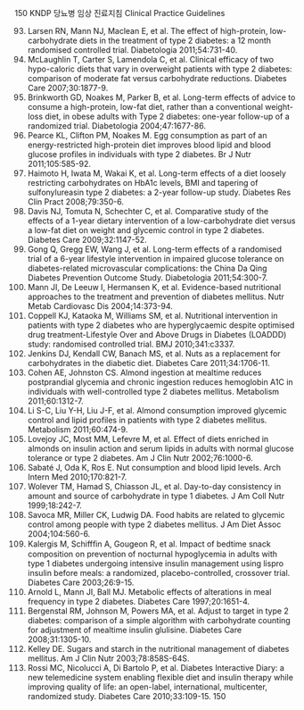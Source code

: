 150
KNDP 당뇨병 임상 진료지침 Clinical Practice Guidelines

93. Larsen RN, Mann NJ, Maclean E, et al. The effect of high-protein, low-carbohydrate diets in the treatment of type 2 diabetes: a 12 month randomised controlled trial. Diabetologia 2011;54:731-40.
94. McLaughlin T, Carter S, Lamendola C, et al. Clinical efficacy of two hypo-caloric diets that vary in overweight patients with type 2 diabetes: comparison of moderate fat versus carbohydrate reductions. Diabetes Care 2007;30:1877-9.
95. Brinkworth GD, Noakes M, Parker B, et al. Long-term effects of advice to consume a high-protein, low-fat diet, rather than a conventional weight-loss diet, in obese adults with Type 2 diabetes: one-year follow-up of a randomized trial. Diabetologia 2004;47:1677-86.
96. Pearce KL, Clifton PM, Noakes M. Egg consumption as part of an energy-restricted high-protein diet improves blood lipid and blood glucose profiles in individuals with type 2 diabetes. Br J Nutr 2011;105:585-92.
97. Haimoto H, Iwata M, Wakai K, et al. Long-term effects of a diet loosely restricting carbohydrates on HbA1c levels, BMI and tapering of sulfonylureasin type 2 diabetes: a 2-year follow-up study. Diabetes Res Clin Pract 2008;79:350-6.
98. Davis NJ, Tomuta N, Schechter C, et al. Comparative study of the effects of a 1-year dietary intervention of a low-carbohydrate diet versus a low-fat diet on weight and glycemic control in type 2 diabetes. Diabetes Care 2009;32:1147-52.
99. Gong Q, Gregg EW, Wang J, et al. Long-term effects of a randomised trial of a 6-year lifestyle intervention in impaired glucose tolerance on diabetes-related microvascular complications: the China Da Qing Diabetes Prevention Outcome Study. Diabetologia 2011;54:300-7.
100. Mann JI, De Leeuw I, Hermansen K, et al. Evidence-based nutritional approaches to the treatment and prevention of diabetes mellitus. Nutr Metab Cardiovasc Dis 2004;14:373-94.
101. Coppell KJ, Kataoka M, Williams SM, et al. Nutritional intervention in patients with type 2 diabetes who are hyperglycaemic despite optimised drug treatment-Lifestyle Over and Above Drugs in Diabetes (LOADDD) study: randomised controlled trial. BMJ 2010;341:c3337.
102. Jenkins DJ, Kendall CW, Banach MS, et al. Nuts as a replacement for carbohydrates in the diabetic diet. Diabetes Care 2011;34:1706-11.
103. Cohen AE, Johnston CS. Almond ingestion at mealtime reduces postprandial glycemia and chronic ingestion reduces hemoglobin A1C in individuals with well-controlled type 2 diabetes mellitus. Metabolism 2011;60:1312-7.
104. Li S-C, Liu Y-H, Liu J-F, et al. Almond consumption improved glycemic control and lipid profiles in patients with type 2 diabetes mellitus. Metabolism 2011;60:474-9.
105. Lovejoy JC, Most MM, Lefevre M, et al. Effect of diets enriched in almonds on insulin action and serum lipids in adults with normal glucose tolerance or type 2 diabetes. Am J Clin Nutr 2002;76:1000-6.
106. Sabaté J, Oda K, Ros E. Nut consumption and blood lipid levels. Arch Intern Med 2010;170:821-7.
107. Wolever TM, Hamad S, Chiasson JL, et al. Day-to-day consistency in amount and source of carbohydrate in type 1 diabetes. J Am Coll Nutr 1999;18:242-7.
108. Savoca MR, Miller CK, Ludwig DA. Food habits are related to glycemic control among people with type 2 diabetes mellitus. J Am Diet Assoc 2004;104:560-6.
109. Kalergis M, Schiffﬁn A, Gougeon R, et al. Impact of bedtime snack composition on prevention of nocturnal hypoglycemia in adults with type 1 diabetes undergoing intensive insulin management using lispro insulin before meals: a randomized, placebo-controlled, crossover trial. Diabetes Care 2003;26:9-15.
110. Arnold L, Mann JI, Ball MJ. Metabolic effects of alterations in meal frequency in type 2 diabetes. Diabetes Care 1997;20:1651-4.
111. Bergenstal RM, Johnson M, Powers MA, et al. Adjust to target in type 2 diabetes: comparison of a simple algorithm with carbohydrate counting for adjustment of mealtime insulin glulisine. Diabetes Care 2008;31:1305-10.
112. Kelley DE. Sugars and starch in the nutritional management of diabetes mellitus. Am J Clin Nutr 2003;78:858S-64S.
113. Rossi MC, Nicolucci A, Di Bartolo P, et al. Diabetes Interactive Diary: a new telemedicine system enabling flexible diet and insulin therapy while improving quality of life: an open-label, international, multicenter, randomized study. Diabetes Care 2010;33:109-15.
<PAGE>150